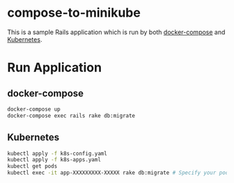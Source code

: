 # compose-to-minikube

This is a sample Rails application which is run by both
[docker-compose](https://docs.docker.com/compose/) and
[Kubernetes](https://kubernetes.io/).

# Run Application

## docker-compose

```sh
docker-compose up
docker-compose exec rails rake db:migrate
```

## Kubernetes

```sh
kubectl apply -f k8s-config.yaml
kubectl apply -f k8s-apps.yaml
kubectl get pods
kubectl exec -it app-XXXXXXXXX-XXXXX rake db:migrate # Specify your pod's name
```
